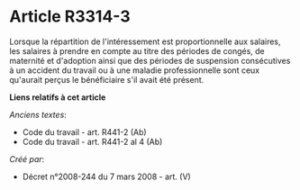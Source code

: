 # Article R3314-3

Lorsque la répartition de l'intéressement est proportionnelle aux salaires, les salaires à prendre en compte au titre des
périodes de congés, de maternité et d'adoption ainsi que des périodes de suspension consécutives à un accident du travail ou
à une maladie professionnelle sont ceux qu'aurait perçus le bénéficiaire s'il avait été présent.

**Liens relatifs à cet article**

_Anciens textes_:

  - Code du travail - art. R441-2 (Ab)
  - Code du travail - art. R441-2 al 4 (Ab)

_Créé par_:

  - Décret n°2008-244 du 7 mars 2008 - art. (V)
